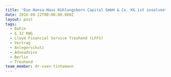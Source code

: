 ```yaml
---
title: 'Die Hansa-Haus Kühlungsborn Capital GmbH & Co. KG ist insolvent!'
date: 2016-09-22T00:00:00.000Z
layout: post
tags:
  - BaFin
  - § 32 KWG
  - Lloyd Financial Service Treuhand (LFFS)
  - Vertrag
  - Anlegerschutz
  - Advoadvice
  - Berlin
  - Treuhand
team_member: dr-sven-tintemann
---
```

